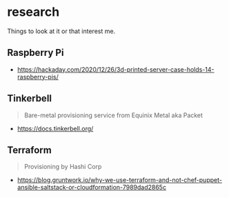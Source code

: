 # research
Things to look at it or that interest me.

## Raspberry Pi
- https://hackaday.com/2020/12/26/3d-printed-server-case-holds-14-raspberry-pis/

## Tinkerbell
> Bare-metal provisioning service from Equinix Metal aka Packet
- https://docs.tinkerbell.org/

## Terraform
> Provisioning by Hashi Corp
- https://blog.gruntwork.io/why-we-use-terraform-and-not-chef-puppet-ansible-saltstack-or-cloudformation-7989dad2865c
